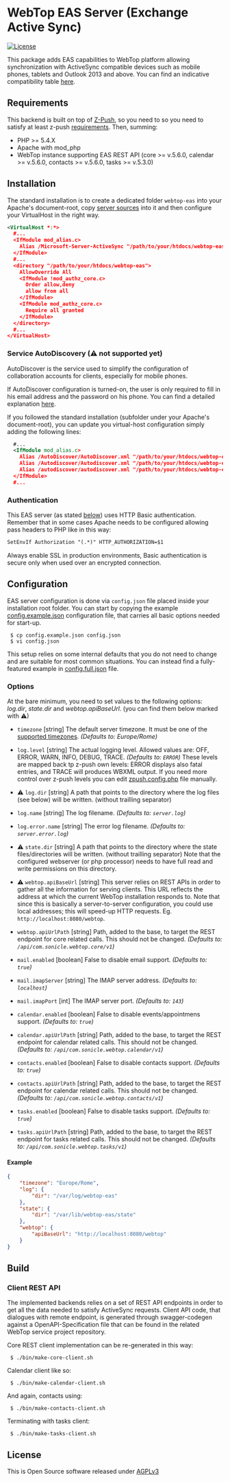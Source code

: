 # WebTop EAS Server (Exchange Active Sync)

[![License](https://img.shields.io/badge/license-AGPLv3-blue.svg)](https://www.gnu.org/licenses/agpl-3.0.txt)

This package adds EAS capabilities to WebTop platform allowing synchronization with ActiveSync compatible devices such as mobile phones, tablets and Outlook 2013 and above.
You can find an indicative compatibility table [here](https://wiki.z-hub.io/display/ZP/Compatibility).

## Requirements

This backend is built on top of [Z-Push](http://z-push.org/), so you need to so you need to satisfy at least z-push [requirements](https://wiki.z-hub.io/display/ZP/Installation+from+source).
Then, summing:

* PHP >= 5.4.X
* Apache with mod_php
* WebTop instance supporting EAS REST API (core >= v.5.6.0, calendar >= v.5.6.0, contacts >= v.5.6.0, tasks >= v.5.3.0)

## Installation

The standard installation is to create a dedicated folder `webtop-eas` into your Apache's document-root, copy [server sources](./src) into it and then configure your VirtualHost in the right way.

```xml
<VirtualHost *:*>
  #...
  <IfModule mod_alias.c>
    Alias /Microsoft-Server-ActiveSync "/path/to/your/htdocs/webtop-eas/index.php"
  </IfModule>
  #...
  <directory "/path/to/your/htdocs/webtop-eas">
    AllowOverride All
    <IfModule !mod_authz_core.c>
      Order allow,deny
      allow from all
    </IfModule>
    <IfModule mod_authz_core.c>
      Require all granted
    </IfModule>
  </directory>
  #...
</VirtualHost>
```

### Service AutoDiscovery (&#9888; not supported yet)

AutoDiscover is the service used to simplify the configuration of collaboration accounts for clients, especially for mobile phones.

If AutoDiscover configuration is turned-on, the user is only required to fill in his email address and the password on his phone.
You can find a detailed explanation [here](https://wiki.z-hub.io/display/ZP/Configuring+Z-Push+Autodiscover/).

If you followed the standard installation (subfolder under your Apache's document-root), you can update you virtual-host configuration simply adding the following lines:

```xml
  #...
  <IfModule mod_alias.c>
    Alias /AutoDiscover/AutoDiscover.xml "/path/to/your/htdocs/webtop-eas/autodiscover.php"
    Alias /Autodiscover/Autodiscover.xml "/path/to/your/htdocs/webtop-eas/autodiscover.php"
    Alias /autodiscover/autodiscover.xml "/path/to/your/htdocs/webtop-eas/autodiscover.php"
  </IfModule>
  #...
```

### Authentication

This EAS server (as stated [below](#eas-support)) uses HTTP Basic authentication.
Remember that in some cases Apache needs to be configured allowing pass headers to PHP like in this way:

```xml
SetEnvIf Authorization "(.*)" HTTP_AUTHORIZATION=$1
```

Always enable SSL in production environments, Basic authentication is secure only when used over an encrypted connection.

## Configuration

EAS server configuration is done via `config.json` file placed inside your installation root folder.
You can start by copying the example [config.example.json](./src/config.example.json) configuration file, that carries all basic options needed for start-up.

```shell
 $ cp config.example.json config.json
 $ vi config.json
```

This setup relies on some internal defaults that you do not need to change and are suitable for most common situations.
You can instead find a fully-featured example in [config.full.json](./src/config.full.json) file.

### Options

At the bare minimum, you need to set values to the following options: *log.dir*, *state.dir* and *webtop.apiBaseUrl*. (you can find them below marked with &#9888;)

* `timezone` \[string]
  The default server timezone. It must be one of the [supported timezones](http://www.php.net/manual/en/timezones.php). *(Defaults to: Europe/Rome)*

* `log.level` \[string]
  The actual logging level. Allowed values are: OFF, ERROR, WARN, INFO, DEBUG, TRACE. *(Defaults to: `ERROR`)*
  These levels are mapped back tp z-push own levels: ERROR displays also fatal entries, and TRACE will produces WBXML output. If you need more control over z-push levels you can edit [zpush.config.php](./src/inc/zpush.config.php) file manually.

* &#9888; `log.dir` \[string]
  A path that points to the directory where the log files (see below) will be written. (without trailling separator)

* `log.name` \[string]
  The log filename. *(Defaults to: `server.log`)*

* `log.error.name` \[string]
  The error log filename. *(Defaults to: `server.error.log`)*

* &#9888; `state.dir` \[string]
  A path that points to the directory where the state files/directories will be written. (without trailling separator)
  Note that the configured webserver (or php processor) needs to have full read and write permissions on this directory.

* &#9888; `webtop.apiBaseUrl` \[string]
  This server relies on REST APIs in order to gather all the information for serving clients. This URL reflects the address at which the current WebTop installation responds to. Note that since this is basically a server-to-server configuration, you could use local addresses; this will speed-up HTTP requests. Eg. `http://localhost:8080/webtop`.

* `webtop.apiUrlPath` \[string]
  Path, added to the base, to target the REST endpoint for core related calls. This should not be changed. *(Defaults to: `/api/com.sonicle.webtop.core/v1`)*

* `mail.enabled` \[boolean]
  False to disable email support. *(Defaults to: `true`)*

* `mail.imapServer` \[string]
  The IMAP server address. *(Defaults to: `localhost`)*

* `mail.imapPort` \[int]
  The IMAP server port. *(Defaults to: `143`)*

* `calendar.enabled` \[boolean]
  False to disable events/appointmens support. *(Defaults to: `true`)*

* `calendar.apiUrlPath` \[string]
  Path, added to the base, to target the REST endpoint for calendar related calls. This should not be changed. *(Defaults to: `/api/com.sonicle.webtop.calendar/v1`)*

* `contacts.enabled` \[boolean]
  False to disable contacts support. *(Defaults to: `true`)*

* `contacts.apiUrlPath` \[string]
  Path, added to the base, to target the REST endpoint for calendar related calls. This should not be changed. *(Defaults to: `/api/com.sonicle.webtop.contacts/v1`)*

* `tasks.enabled` \[boolean]
  False to disable tasks support. *(Defaults to: `true`)*

* `tasks.apiUrlPath` \[string]
  Path, added to the base, to target the REST endpoint for tasks related calls. This should not be changed. *(Defaults to: `/api/com.sonicle.webtop.tasks/v1`)*

#### Example

```json
{
	"timezone": "Europe/Rome",
	"log": {
		"dir": "/var/log/webtop-eas"
	},
	"state": {
		"dir": "/var/lib/webtop-eas/state"
	},
	"webtop": {
		"apiBaseUrl": "http://localhost:8080/webtop"
	}
}
```

## Build

### Client REST API

The implemented backends relies on a set of REST API endpoints in order to get all the data needed to satisfy ActiveSync requests. Client API code, that dialogues with remote endpoint, is generated through swagger-codegen against a OpenAPI-Specification file that can be found in the related WebTop service project repository.

Core REST client implementation can be re-generated in this way:
```shell
 $ ./bin/make-core-client.sh
```
Calendar client like so:
```shell
 $ ./bin/make-calendar-client.sh
```
And again, contacts using:
```shell
 $ ./bin/make-contacts-client.sh
```
Terminating with tasks client:
```shell
 $ ./bin/make-tasks-client.sh
```

## License

This is Open Source software released under [AGPLv3](./LICENSE)